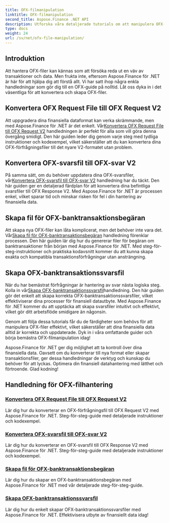 ```yaml
---
title: OFX-filmanipulation
linktitle: OFX-filmanipulation
second_title: Aspose.Finance .NET API
description: Utforska våra detaljerade tutorials om att manipulera OFX-filer med Aspose.Finance för .NET. Lär dig att konvertera och skapa OFX-filer med steg-för-steg-guider.
type: docs
weight: 24
url: /sv/net/ofx-file-manipulation/
---
```

## Introduktion
Att hantera OFX-filer kan kännas som att försöka reda ut en väv av transaktioner och data. Men frukta inte, eftersom Aspose.Finance för .NET är här för att hjälpa dig att förstå allt. Vi har satt ihop några enkla handledningar som gör dig till en OFX-guide på nolltid. Låt oss dyka in i det väsentliga för att konvertera och skapa OFX-filer.

## Konvertera OFX Request File till OFX Request V2

 Att uppgradera dina finansiella dataformat kan verka skrämmande, men med Aspose.Finance för .NET är det enkelt. Vår[Konvertera OFX Request File till OFX Request V2](./convert-ofx-request-file-to-ofx-request-v2/) handledningen är perfekt för alla som vill göra denna övergång smidigt. Den här guiden leder dig genom varje steg med tydliga instruktioner och kodexempel, vilket säkerställer att du kan konvertera dina OFX-förfrågningsfiler till det nyare V2-formatet utan problem.

## Konvertera OFX-svarsfil till OFX-svar V2

På samma sätt, om du behöver uppdatera dina OFX-svarsfiler, vår[Konvertera OFX-svarsfil till OFX-svar V2](./convert-ofx-response-file-to-ofx-response-v2/) handledning har du täckt. Den här guiden ger en detaljerad färdplan för att konvertera dina befintliga svarsfiler till OFX Response V2. Med Aspose.Finance för .NET är processen enkel, vilket sparar tid och minskar risken för fel i din hantering av finansiella data.

## Skapa fil för OFX-banktransaktionsbegäran

 Att skapa nya OFX-filer kan låta komplicerat, men det behöver inte vara det. Vår[Skapa fil för OFX-banktransaktionsbegäran](./create-ofx-bank-transaction-request-file/) handledning förenklar processen. Den här guiden lär dig hur du genererar filer för begäran om banktransaktioner från början med Aspose.Finance för .NET. Med steg-för-steg-instruktioner och praktiska kodavsnitt kommer du att kunna skapa exakta och kompatibla transaktionsförfrågningar utan ansträngning.

## Skapa OFX-banktransaktionssvarsfil

 När du har bemästrat förfrågningar är hantering av svar nästa logiska steg. Kolla in vår[Skapa OFX-banktransaktionssvarsfil](./create-ofx-bank-transaction-response-file/)handledning. Den här guiden gör det enkelt att skapa korrekta OFX-banktransaktionssvarsfiler, vilket effektiviserar dina processer för finansiell datautbyte. Med Aspose.Finance för .NET kommer du att upptäcka att skapa svarsfiler intuitivt och effektivt, vilket gör ditt arbetsflöde smidigare än någonsin.

Genom att följa dessa tutorials får du de färdigheter som behövs för att manipulera OFX-filer effektivt, vilket säkerställer att dina finansiella data alltid är korrekta och uppdaterade. Dyk in i våra omfattande guider och börja bemästra OFX-filmanipulation idag!

Aspose.Finance för .NET ger dig möjlighet att ta kontroll över dina finansiella data. Oavsett om du konverterar till nya format eller skapar transaktionsfiler, ger dessa handledningar de verktyg och kunskap du behöver för att lyckas. Optimera din finansiell datahantering med lätthet och förtroende. Glad kodning!
## Handledning för OFX-filhantering
### [Konvertera OFX Request File till OFX Request V2](./convert-ofx-request-file-to-ofx-request-v2/)
Lär dig hur du konverterar en OFX-förfrågningsfil till OFX Request V2 med Aspose.Finance för .NET. Steg-för-steg-guide med detaljerade instruktioner och kodexempel.
### [Konvertera OFX-svarsfil till OFX-svar V2](./convert-ofx-response-file-to-ofx-response-v2/)
Lär dig hur du konverterar en OFX-svarsfil till OFX Response V2 med Aspose.Finance för .NET. Steg-för-steg-guide med detaljerade instruktioner och kodexempel.
### [Skapa fil för OFX-banktransaktionsbegäran](./create-ofx-bank-transaction-request-file/)
Lär dig hur du skapar en OFX-banktransaktionsbegäran med Aspose.Finance för .NET med vår detaljerade steg-för-steg-guide. 
### [Skapa OFX-banktransaktionssvarsfil](./create-ofx-bank-transaction-response-file/)
Lär dig hur du enkelt skapar OFX-banktransaktionssvarsfiler med Aspose.Finance för .NET. Effektivisera utbyte av finansiellt data idag!